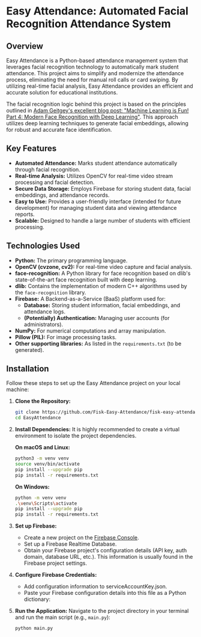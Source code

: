 # Easy Attendance: Automated Facial Recognition Attendance System

## Overview

Easy Attendance is a Python-based attendance management system that leverages facial recognition technology to automatically mark student attendance. This project aims to simplify and modernize the attendance process, eliminating the need for manual roll calls or card swiping. By utilizing real-time facial analysis, Easy Attendance provides an efficient and accurate solution for educational institutions.

The facial recognition logic behind this project is based on the principles outlined in [Adam Geitgey's excellent blog post: "Machine Learning is Fun! Part 4: Modern Face Recognition with Deep Learning"](https://medium.com/@ageitgey/machine-learning-is-fun-part-4-modern-face-recognition-with-deep-learning-c3cffc121d78). This approach utilizes deep learning techniques to generate facial embeddings, allowing for robust and accurate face identification.

## Key Features

* **Automated Attendance:** Marks student attendance automatically through facial recognition.
* **Real-time Analysis:** Utilizes OpenCV for real-time video stream processing and facial detection.
* **Secure Data Storage:** Employs Firebase for storing student data, facial embeddings, and attendance records.
* **Easy to Use:** Provides a user-friendly interface (intended for future development) for managing student data and viewing attendance reports.
* **Scalable:** Designed to handle a large number of students with efficient processing.

## Technologies Used

* **Python:** The primary programming language.
* **OpenCV (cvzone, cv2):** For real-time video capture and facial analysis.
* **face-recognition:** A Python library for face recognition based on dlib's state-of-the-art face recognition built with deep learning.
* **dlib:** Contains the implementation of modern C++ algorithms used by the `face-recognition` library.
* **Firebase:** A Backend-as-a-Service (BaaS) platform used for:
    * **Database:** Storing student information, facial embeddings, and attendance logs.
    * **(Potentially) Authentication:** Managing user accounts (for administrators).
* **NumPy:** For numerical computations and array manipulation.
* **Pillow (PIL):** For image processing tasks.
* **Other supporting libraries:** As listed in the `requirements.txt` (to be generated).

## Installation

Follow these steps to set up the Easy Attendance project on your local machine:

1.  **Clone the Repository:**
    ```bash
    git clone https://github.com/Fisk-Easy-Attendance/fisk-easy-attendance
    cd EasyAttendance
    ```

2.  **Install Dependencies:**
    It is highly recommended to create a virtual environment to isolate the project dependencies.

    **On macOS and Linux:**
    ```bash
    python3 -m venv venv
    source venv/bin/activate
    pip install --upgrade pip
    pip install -r requirements.txt
    ```

    **On Windows:**
    ```bash
    python -m venv venv
    .\venv\Scripts\activate
    pip install --upgrade pip
    pip install -r requirements.txt
    ```
3.  **Set up Firebase:**
    * Create a new project on the [Firebase Console](https://console.firebase.google.com/).
    * Set up a Firebase Realtime Database.
    * Obtain your Firebase project's configuration details (API key, auth domain, database URL, etc.). This information is usually found in the Firebase project settings.

4.  **Configure Firebase Credentials:**
    * Add configuration information to serviceAccountKey.json.
    * Paste your Firebase configuration details into this file as a Python dictionary:

5.  **Run the Application:**
    Navigate to the project directory in your terminal and run the main script (e.g., `main.py`):

    ```bash
    python main.py
    ```